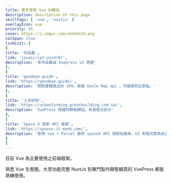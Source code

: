 ```yaml
---
title: 更多使用 Vue 的網站
description: Description of this page
skillTags: [ 'vue', 'nuxtjs' ]
overlayIcon: vue
priority: 91
cover: https://i.imgur.com/vbekGXzh.png
colSpan: true
linkList: [
{
title: '作品集',
link: 'javascript:void(0)',
description: '本作品集由 Vuepress v2 搭建'
},
{
title: 'goodeye.guide',
link: 'https://goodeye.guide/',
description: '搭配書籍推出的 SPA，串接 Goole Map api ，可搜尋附近景點。'
},
{
title: '人禾好時',
link: 'https://urbanfarming.greatbuilding.com.tw/',
description: 'VuePress 搭建的靜態網站。負責程式部分'
},
{
title: 'Space X 發射 API 串接',
link: 'https://spacex.it-monk.com/',
description: '使用 vue + Parcel 做的 spaceX API 發射紀錄串。UI 和程式都為自己獨力完成。'
}
]
---
```


目前 Vue 為主要使用之前端框架。

熟悉 Vue 生態圈，大至功能完整 NuxtJs 到專門製作靜態網頁的 VuePress 都能熟練使用。
